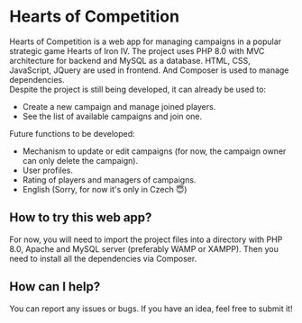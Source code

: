 # Hearts of Competition

Hearts of Competition is a web app for managing campaigns in a popular strategic game Hearts of Iron IV.
The project uses PHP 8.0 with MVC architecture for backend and MySQL as a database. HTML, CSS, JavaScript, JQuery are used in frontend. And Composer is used to manage dependencies.  
Despite the project is still being developed, it can already be used to:
- Create a new campaign and manage joined players.
- See the list of available campaigns and join one.

Future functions to be developed:
- Mechanism to update or edit campaigns (for now, the campaign owner can only delete the campaign).
- User profiles.
- Rating of players and managers of campaigns.
- English (Sorry, for now it's only in Czech 😇)

## How to try this web app?
For now, you will need to import the project files into a directory with PHP 8.0, Apache and MySQL server (preferably WAMP or XAMPP).
Then you need to install all the dependencies via Composer.

## How can I help?
You can report any issues or bugs. If you have an idea, feel free to submit it!
